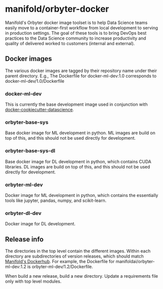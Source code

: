 # manifold/orbyter-docker 

Manifold's Orbyter docker image toolset is to help Data Science teams easily move to a container-first workflow from local development to serving in production settings. The goal of these
tools is to bring DevOps best practices to the Data Science community to increase productivity and quality of delivered worked to
customers (internal and external).

## Docker images

The various docker images are tagged by their repository name under their parent directory. E.g., The Dockerfile for docker-ml-dev:1.0 corresponds to docker-ml-dev/1.0/Dockerfile

### docker-ml-dev

This is currently the base development image used in conjunction with [docker-cookiecutter-datascience](https://github.com/manifoldai/docker-cookiecutter-data-science).

### orbyter-base-sys

Base docker image for ML development in python. ML images are build on top of this, and this should not be used directly for development.


### orbyter-base-sys-dl

Base docker image for DL development in python, which contains CUDA libraries. DL images are build on top of this, and this should not be used directly for development.

### orbyter-ml-dev

Docker image for ML development in python, which contains the essentially tools like jupyter, pandas, numpy, and scikit-learn.

### orbyter-dl-dev

Docker image for DL development. 

## Release info

The directories in the top level contain the different images. Within each directory are subdirectories of version releases, which should match [Manifold's Dockerhub](https://hub.docker.com/u/manifoldai/). For example, the Dockerfile for manifoldai/orbyter-ml-dev:1.2 is orbyter-ml-dev/1.2/Dockerfile. 

When build a new release, build a new directory. Update a requirements file only with top level modules. 
